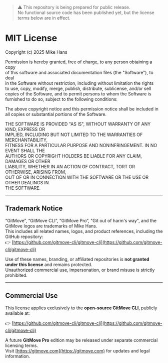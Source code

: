 > ⚠️ This repository is being prepared for public release.  
> No functional source code has been published yet, but the license terms below are in effect.

# MIT License

Copyright (c) 2025 Mike Hans

Permission is hereby granted, free of charge, to any person obtaining a copy  
of this software and associated documentation files (the "Software"), to deal  
in the Software without restriction, including without limitation the rights  
to use, copy, modify, merge, publish, distribute, sublicense, and/or sell  
copies of the Software, and to permit persons to whom the Software is  
furnished to do so, subject to the following conditions:

The above copyright notice and this permission notice shall be included in  
all copies or substantial portions of the Software.

THE SOFTWARE IS PROVIDED "AS IS", WITHOUT WARRANTY OF ANY KIND, EXPRESS OR  
IMPLIED, INCLUDING BUT NOT LIMITED TO THE WARRANTIES OF MERCHANTABILITY,  
FITNESS FOR A PARTICULAR PURPOSE AND NONINFRINGEMENT. IN NO EVENT SHALL THE  
AUTHORS OR COPYRIGHT HOLDERS BE LIABLE FOR ANY CLAIM, DAMAGES OR OTHER  
LIABILITY, WHETHER IN AN ACTION OF CONTRACT, TORT OR OTHERWISE, ARISING FROM,  
OUT OF OR IN CONNECTION WITH THE SOFTWARE OR THE USE OR OTHER DEALINGS IN  
THE SOFTWARE.

---

## Trademark Notice

“GitMove”, “GitMove CLI”, “GitMove Pro”, "Git out of harm's way", and the GitMove logos are trademarks of Mike Hans.  
This includes all related names, logos, and product references, including the GitHub repository:  
👉 [https://github.com/gitmove-cli/gitmove-cli](https://github.com/gitmove-cli/gitmove-cli)

Use of these names, branding, or affiliated repositories is **not granted under this license** and remains protected.  
Unauthorized commercial use, impersonation, or brand misuse is strictly prohibited.


---

## Commercial Use

This license applies exclusively to the **open-source GitMove CLI**, publicly available at:

👉 [https://github.com/gitmove-cli/gitmove-cli](https://github.com/gitmove-cli/gitmove-cli)

A future **GitMove Pro** edition may be released under separate commercial licensing terms.  
Visit [https://gitmove.com](https://gitmove.com) for updates and legal information.

